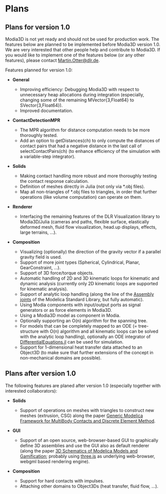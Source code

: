 # Plans

## Plans for version 1.0

Modia3D is not yet ready and should not be used for production work.
The features below are planned to be implemented before Modia3D version 1.0.
We are very interested that other people help and contribute to Modia3D. If you
would like to implement one of the features below (or any other features),
please contact [Martin.Otter@dlr.de](mailto:Martin.Otter@dlr.de).

Features planned for version 1.0:

- **General**
  - Improving efficiency: Debugging Modia3D with respect to unnecessary heap allocations
    during integration (especially, changing some of the remaining MVector{3,Float64} to
    SVector{3,Float64}).
  - Improved documentation.

- **ContactDetectionMPR**
  - The MPR algorithm for distance computation needs to be more thoroughly tested.
  - Add an option to getDistances(ch) to only compute the distances of contact pairs that
    had a negative distance in the last call of selectContactPairs(ch)
    (to enhance efficiency of the simulation with a variable-step integrator).

- **Solids**
  - Making contact handling more robust and more thoroughly testing the contact response calculation.
  - Definition of meshes directly in Julia (not only via *.obj files).
  - Map all non-triangles of *.obj files to triangles, in order that further operations
    (like volume computation) can operate on them.


- **Renderer**
  - Interfacing the remaining features of the DLR Visualization library to Modia3D/Julia
    (cameras and paths, flexible surface, elastically deformed mesh,
    fluid flow visualization, head.up displays, effects, large terrains, ...).

- **Composition**
  - Visualizing (optionally) the direction of the gravity vector if a parallel gravity field is used.
  - Support of more joint types (Spherical, Cylindrical, Planar, GearConstraint, ...).
  - Support of 3D force/torque objects.
  - Automatic handling of 2D and 3D kinematic loops for kinematic and dynamic analysis
    (currently only 2D kinematic loops are supported for kinematic analysis).
  - Support of analytic loop handling (along the line of the
    [Assembly joints](https://doc.modelica.org/help/Modelica_Mechanics_MultiBody_Joints_Assemblies.html#Modelica.Mechanics.MultiBody.Joints.Assemblies)
    of the Modelica Standard Library, but fully automatic).
  - Using Modia components with input/output ports as signal generators or as force elements in Modia3D.
  - Using a Modia3D model as component in Modia.
  - Optionally supporting an O(n) algorithm for the spanning tree.
  - For models that can be completely mapped to an ODE (= tree-structure with O(n) algorithm
    and all kinematic loops can be solved with the analytic loop handling), optionally an ODE
    integrator of [DifferentialEquations.jl](https://github.com/JuliaDiffEq/DifferentialEquations.jl)
    can be used for simulation.
  - Support for 1-dimensional heat transfer data attached to an Object3D
    (to make sure that further extensions of the concept in non-mechanical domains are possible).



## Plans after version 1.0

The following features are planed after version 1.0 (especially together with interested collaborators):

- **Solids**
  - Support of operations on meshes with triangles to construct new meshes (extrusion, CSG)
    along the paper [Generic Modelica Framework for MultiBody Contacts and Discrete Element Method](http://www.ep.liu.se/ecp/118/046/ecp15118427.pdf).

- **GUI**
  - Support of an open source, web-browser-based GUI to graphically define 3D assemblies and use the GUI also as
    default renderer (along the paper [3D Schematics of Modelica Models and Gamification](http://www.ep.liu.se/ecp/118/057/ecp15118527.pdf); 
    probably using [three.js](https://threejs.org) as underlying web-browser, webgml based rendering engine).

- **Composition**
  - Support for hard contacts with impulses.
  - Attaching other domains to Object3Ds (heat transfer, fluid flow, ...).
